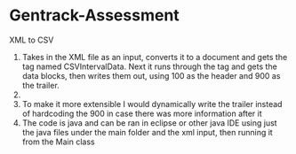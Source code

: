# Gentrack-Assessment
 XML to CSV

1. Takes in the XML file as an input, converts it to a document and gets the tag named CSVIntervalData. Next it runs through the tag and gets the data blocks, then writes them out, using 100 as the header and 900 as the trailer.
2. 
3. To make it more extensible I would dynamically write the trailer instead of hardcoding the 900 in case there was more information after it
4. The code is java and can be ran in eclipse or other java IDE using just the java files under the main folder and the xml input, then running it from the Main class
